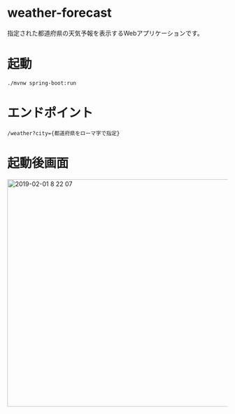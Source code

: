 # weather-forecast
指定された都道府県の天気予報を表示するWebアプリケーションです。

# 起動
`./mvnw spring-boot:run`

# エンドポイント
`/weather?city={都道府県をローマ字で指定}`

# 起動後画面
<img width="520" alt="2019-02-01 8 22 07" src="https://user-images.githubusercontent.com/29173876/52092485-0dcbf480-25fb-11e9-9cf0-c7bf4f75d674.png">
